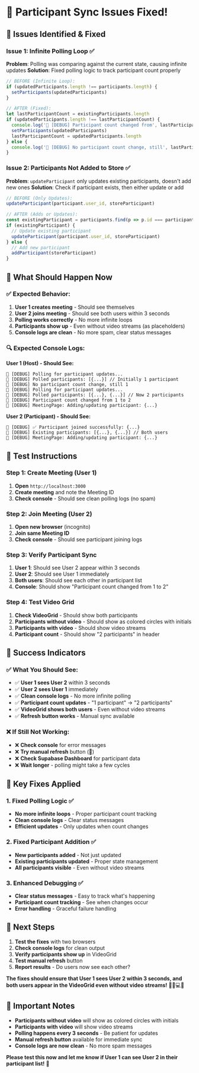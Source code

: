 # 🔧 Participant Sync Issues Fixed!

## 🚨 **Issues Identified & Fixed**

### **Issue 1: Infinite Polling Loop ✅**
**Problem**: Polling was comparing against the current state, causing infinite updates
**Solution**: Fixed polling logic to track participant count properly

```typescript
// BEFORE (Infinite Loop):
if (updatedParticipants.length !== participants.length) {
  setParticipants(updatedParticipants)
}

// AFTER (Fixed):
let lastParticipantCount = existingParticipants.length
if (updatedParticipants.length !== lastParticipantCount) {
  console.log('🔧 [DEBUG] Participant count changed from', lastParticipantCount, 'to', updatedParticipants.length)
  setParticipants(updatedParticipants)
  lastParticipantCount = updatedParticipants.length
} else {
  console.log('🔧 [DEBUG] No participant count change, still', lastParticipantCount)
}
```

### **Issue 2: Participants Not Added to Store ✅**
**Problem**: `updateParticipant` only updates existing participants, doesn't add new ones
**Solution**: Check if participant exists, then either update or add

```typescript
// BEFORE (Only Updates):
updateParticipant(participant.user_id, storeParticipant)

// AFTER (Adds or Updates):
const existingParticipant = participants.find(p => p.id === participant.user_id)
if (existingParticipant) {
  // Update existing participant
  updateParticipant(participant.user_id, storeParticipant)
} else {
  // Add new participant
  addParticipant(storeParticipant)
}
```

## 🎯 **What Should Happen Now**

### **✅ Expected Behavior:**
1. **User 1 creates meeting** - Should see themselves
2. **User 2 joins meeting** - Should see both users within 3 seconds
3. **Polling works correctly** - No more infinite loops
4. **Participants show up** - Even without video streams (as placeholders)
5. **Console logs are clean** - No more spam, clear status messages

### **🔍 Expected Console Logs:**

**User 1 (Host) - Should See:**
```
🔧 [DEBUG] Polling for participant updates...
🔧 [DEBUG] Polled participants: [{...}] // Initially 1 participant
🔧 [DEBUG] No participant count change, still 1
🔧 [DEBUG] Polling for participant updates...
🔧 [DEBUG] Polled participants: [{...}, {...}] // Now 2 participants
🔧 [DEBUG] Participant count changed from 1 to 2
🔧 [DEBUG] MeetingPage: Adding/updating participant: {...}
```

**User 2 (Participant) - Should See:**
```
🔧 [DEBUG] ✅ Participant joined successfully: {...}
🔧 [DEBUG] Existing participants: [{...}, {...}] // Both users
🔧 [DEBUG] MeetingPage: Adding/updating participant: {...}
```

## 🚀 **Test Instructions**

### **Step 1: Create Meeting (User 1)**
1. **Open** `http://localhost:3000`
2. **Create meeting** and note the Meeting ID
3. **Check console** - Should see clean polling logs (no spam)

### **Step 2: Join Meeting (User 2)**
1. **Open new browser** (incognito)
2. **Join same Meeting ID**
3. **Check console** - Should see participant joining logs

### **Step 3: Verify Participant Sync**
1. **User 1**: Should see User 2 appear within 3 seconds
2. **User 2**: Should see User 1 immediately
3. **Both users**: Should see each other in participant list
4. **Console**: Should show "Participant count changed from 1 to 2"

### **Step 4: Test Video Grid**
1. **Check VideoGrid** - Should show both participants
2. **Participants without video** - Should show as colored circles with initials
3. **Participants with video** - Should show video streams
4. **Participant count** - Should show "2 participants" in header

## 🎉 **Success Indicators**

### **✅ What You Should See:**
- ✅ **User 1 sees User 2** within 3 seconds
- ✅ **User 2 sees User 1** immediately
- ✅ **Clean console logs** - No more infinite polling
- ✅ **Participant count updates** - "1 participant" → "2 participants"
- ✅ **VideoGrid shows both users** - Even without video streams
- ✅ **Refresh button works** - Manual sync available

### **❌ If Still Not Working:**
- ❌ **Check console** for error messages
- ❌ **Try manual refresh** button (🔄)
- ❌ **Check Supabase Dashboard** for participant data
- ❌ **Wait longer** - polling might take a few cycles

## 🔧 **Key Fixes Applied**

### **1. Fixed Polling Logic ✅**
- **No more infinite loops** - Proper participant count tracking
- **Clean console logs** - Clear status messages
- **Efficient updates** - Only updates when count changes

### **2. Fixed Participant Addition ✅**
- **New participants added** - Not just updated
- **Existing participants updated** - Proper state management
- **All participants visible** - Even without video streams

### **3. Enhanced Debugging ✅**
- **Clear status messages** - Easy to track what's happening
- **Participant count tracking** - See when changes occur
- **Error handling** - Graceful failure handling

## 🎯 **Next Steps**

1. **Test the fixes** with two browsers
2. **Check console logs** for clean output
3. **Verify participants show up** in VideoGrid
4. **Test manual refresh** button
5. **Report results** - Do users now see each other?

**The fixes should ensure that User 1 sees User 2 within 3 seconds, and both users appear in the VideoGrid even without video streams!** 🎥📱💻✨

## 🚨 **Important Notes**

- **Participants without video** will show as colored circles with initials
- **Participants with video** will show video streams
- **Polling happens every 3 seconds** - Be patient for updates
- **Manual refresh button** available for immediate sync
- **Console logs are now clean** - No more spam messages

**Please test this now and let me know if User 1 can see User 2 in their participant list!** 🎯
